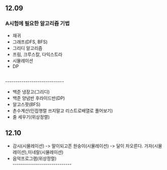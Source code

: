 ## 12.09
### A시험에 필요한 알고리즘 기법
+ 재귀
+ 그래프(DFS, BFS)
+ 그리디 알고리즘
+ 프림, 크루스칼, 다익스트라
+ 시뮬레이션
+ DP

<br>-----------------------------<br>
+ 백준 냉장고(그리디)
+ 백준 양념반 후라이드반(DP)
+ 알고스팟(BFS)
+ 촌수계산(인접행렬 쓰지말고 리스트로배열로 풀어보기)
+ 줄 세우기(위상정렬)

## 12.10
+ 감시(시뮬레이션) -> 말이되고픈 원숭이(시뮬레이션) -> 달이 차오른다. 가자(시뮬레이션),미네랄(시뮬레이션)
+ 음악프로그램(위상정렬)
<br>-----------------------------<br>
